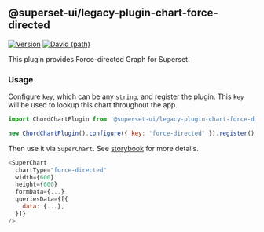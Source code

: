 ## @superset-ui/legacy-plugin-chart-force-directed

[![Version](https://img.shields.io/npm/v/@superset-ui/legacy-plugin-chart-force-directed.svg?style=flat-square)](https://www.npmjs.com/package/@superset-ui/legacy-plugin-chart-force-directed)
[![David (path)](https://img.shields.io/david/apache-superset/superset-ui-plugins.svg?path=packages%2Fsuperset-ui-legacy-plugin-chart-force-directed&style=flat-square)](https://david-dm.org/apache-superset/superset-ui-plugins?path=packages/superset-ui-legacy-plugin-chart-force-directed)

This plugin provides Force-directed Graph for Superset.

### Usage

Configure `key`, which can be any `string`, and register the plugin. This `key` will be used to
lookup this chart throughout the app.

```js
import ChordChartPlugin from '@superset-ui/legacy-plugin-chart-force-directed';

new ChordChartPlugin().configure({ key: 'force-directed' }).register();
```

Then use it via `SuperChart`. See
[storybook](https://apache-superset.github.io/superset-ui-plugins/?selectedKind=plugin-chart-force-directed)
for more details.

```js
<SuperChart
  chartType="force-directed"
  width={600}
  height={600}
  formData={...}
  queriesData={[{
    data: {...},
  }]}
/>
```
